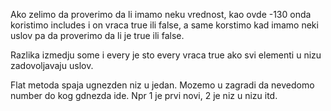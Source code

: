 Ako zelimo da proverimo da li imamo neku vrednost, kao ovde -130 onda koristimo includes i on vraca true ili false, a same korstimo kad imamo neki uslov pa da proverimo da li je true ili false.

Razlika izmedju some i every je sto every vraca true ako svi elementi u nizu zadovoljavaju uslov.

Flat metoda spaja ugnezden niz u jedan. Mozemo u zagradi da nevedomo number do kog gdnezda ide. Npr 1 je prvi novi, 2 je niz u nizu itd.